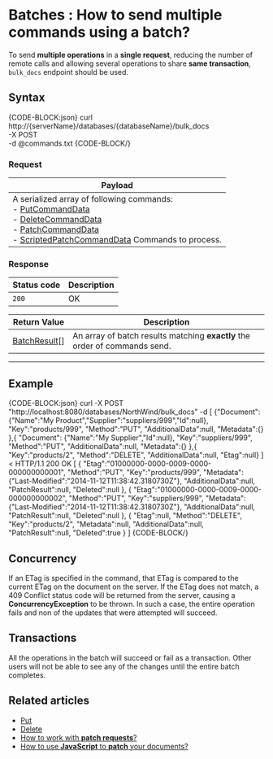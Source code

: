 # Batches : How to send multiple commands using a batch?

To send **multiple operations** in a **single request**, reducing the number of remote calls and allowing several operations to share **same transaction**, `bulk_docs` endpoint should be used.

## Syntax

{CODE-BLOCK:json}
curl \
	http://{serverName}/databases/{databaseName}/bulk_docs \
	-X POST \
	-d @commands.txt
{CODE-BLOCK/}

### Request

| Payload |
| ------- |
| A serialized array of following commands:<br />- [PutCommandData](../../../glossary/put-command-data)<br />- [DeleteCommandData](../../../glossary/delete-command-data)<br />- [PatchCommandData](../../../glossary/patch-command-data)<br />- [ScriptedPatchCommandData](../../../glossary/scripted-patch-command-data)  Commands to process. |

### Response

| Status code | Description |
| ----------- | - |
| `200` | OK |

| Return Value | Description |
| ------------- | ------------- |
| [BatchResult](../../../glossary/batch-result)[] | An array of batch results matching **exactly** the order of commands send. |

<hr />

## Example

{CODE-BLOCK:json}
curl -X POST "http://localhost:8080/databases/NorthWind/bulk_docs" 
-d 
[
	{"Document":
		{"Name":"My Product","Supplier":"suppliers/999","Id":null},
	"Key":"products/999",
	"Method":"PUT",
	"AdditionalData":null,
	"Metadata":{}
},{
	"Document":
		{"Name":"My Supplier","Id":null},
	"Key":"suppliers/999",
	"Method":"PUT",
	"AdditionalData":null,
	"Metadata":{}
},{
	"Key":"products/2",
	"Method":"DELETE",
	"AdditionalData":null,
	"Etag":null}
]
< HTTP/1.1 200 OK
[
	{
		"Etag":"01000000-0000-0009-0000-000000000001",
		"Method":"PUT",
		"Key":"products/999",
		"Metadata":{"Last-Modified":"2014-11-12T11:38:42.3180730Z"},
		"AdditionalData":null,
		"PatchResult":null,
		"Deleted":null
	},
	{
		"Etag":"01000000-0000-0009-0000-000000000002",
		"Method":"PUT",
		"Key":"suppliers/999",
		"Metadata":{"Last-Modified":"2014-11-12T11:38:42.3180730Z"},
		"AdditionalData":null,
		"PatchResult":null,
		"Deleted":null
	},
	{
		"Etag":null,
		"Method":"DELETE",
		"Key":"products/2",
		"Metadata":null,
		"AdditionalData":null,
		"PatchResult":null,
		"Deleted":true
	}
]
{CODE-BLOCK/}

## Concurrency

If an ETag is specified in the command, that ETag is compared to the current ETag on the document on the server. If the ETag does not match, a 409 Conflict status code will be returned from the server, causing a **ConcurrencyException** to be thrown. In such a case, the entire operation fails and non of the updates that were attempted will succeed.

## Transactions

All the operations in the batch will succeed or fail as a transaction. Other users will not be able to see any of the changes until the entire batch completes.

## Related articles

- [Put](../../../client-api/commands/documents/put)   
- [Delete](../../../client-api/commands/documents/delete)   
- [How to work with **patch requests**?](../../../client-api/commands/patches/how-to-work-with-patch-requests)   
- [How to use **JavaScript** to **patch** your documents?](../../../client-api/commands/patches/how-to-use-javascript-to-patch-your-documents)  